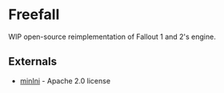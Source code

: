 # Freefall

WIP open-source reimplementation of Fallout 1 and 2's engine.

## Externals

- [minIni](https://github.com/compuphase/minIni.git) - Apache 2.0 license
